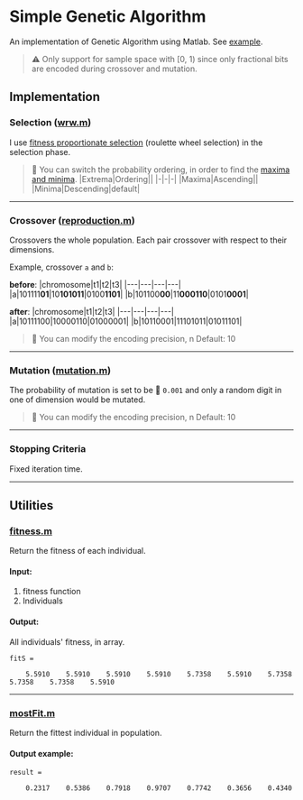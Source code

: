# Simple Genetic Algorithm

An implementation of Genetic Algorithm using Matlab. See [example](https://github.com/squaresun/BezierCurveShortestPath).

> :warning: Only support for sample space with [0, 1) since only fractional bits are encoded during crossover and mutation.

## Implementation

### Selection ([wrw.m](https://github.com/squaresun/SimpleGA/blob/master/wrw.m))

I use [fitness proportionate selection](https://en.wikipedia.org/wiki/Fitness_proportionate_selection) (roulette wheel selection) in the selection phase.

> :pencil: You can switch the probability ordering, in order to find the [maxima and minima](https://en.wikipedia.org/wiki/Maxima_and_minima).
> |Extrema|Ordering||
> |-|-|-|
> |Maxima|Ascending||
> |Minima|Descending|default|

---

### Crossover ([reproduction.m](https://github.com/squaresun/SimpleGA/blob/master/reproduction.m))

Crossovers the whole population. Each pair crossover with respect to their dimensions.

Example, crossover `a` and `b`:

**before**:
|chromosome|t1|t2|t3|
|---|---|---|---|
|a|101111**01**|10**101011**|0100**1101**|
|b|101100**00**|11**000110**|0101**0001**|

**after**:
|chromosome|t1|t2|t3|
|---|---|---|---|
|a|10111100|10000110|01000001|
|b|10110001|11101011|01011101|

> :pencil: You can modify the encoding precision, n
> Default: 10

---

### Mutation ([mutation.m](https://github.com/squaresun/SimpleGA/blob/master/mutation.m))

The probability of mutation is set to be :pencil: `0.001` and only a random digit in one of dimension would be mutated.

> :pencil: You can modify the encoding precision, n
> Default: 10

---

### Stopping Criteria
Fixed iteration time.

---

## Utilities

### [fitness.m](https://github.com/squaresun/SimpleGA/blob/master/fitness.m)

Return the fitness of each individual.

#### Input: 
1. fitness function
2. Individuals

#### Output:

All individuals' fitness, in array.

```
fitS =

    5.5910    5.5910    5.5910    5.5910    5.7358    5.5910    5.7358    5.7358    5.7358    5.5910
```

---

### [mostFit.m](https://github.com/squaresun/SimpleGA/blob/master/mostFit.m)

Return the fittest individual in population.

#### Output example:
```
result =

    0.2317    0.5386    0.7918    0.9707    0.7742    0.3656    0.4340
```